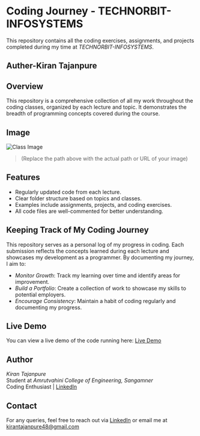 # Coding Journey - TECHNORBIT-INFOSYSTEMS
This repository contains all the coding exercises, assignments, and projects completed during my time at *TECHNORBIT-INFOSYSTEMS*.
<br>
## Auther-Kiran Tajanpure

## Overview

This repository is a comprehensive collection of all my work throughout the coding classes, organized by each lecture and topic. It demonstrates the breadth of programming concepts covered during the course.

## Image
![Class Image](Codes/C_language/Technorbit.jpg)

> (Replace the path above with the actual path or URL of your image)


## Features

- Regularly updated code from each lecture.
- Clear folder structure based on topics and classes.
- Examples include assignments, projects, and coding exercises.
- All code files are well-commented for better understanding.

## Keeping Track of My Coding Journey

This repository serves as a personal log of my progress in coding. Each submission reflects the concepts learned during each lecture and showcases my development as a programmer. By documenting my journey, I aim to:

- *Monitor Growth*: Track my learning over time and identify areas for improvement.
- *Build a Portfolio*: Create a collection of work to showcase my skills to potential employers.
- *Encourage Consistency*: Maintain a habit of coding regularly and documenting my progress.

## Live Demo

You can view a live demo of the code running here: [Live Demo](https://github.com/kiran28092003/Codes)

## Author

*Kiran Tajanpure*  
Student at *Amrutvahini College of Engineering, Sangamner*  
Coding Enthusiast | [LinkedIn](https://www.linkedin.com/in/kiran-tajanpure-a7509225b)

## Contact

For any queries, feel free to reach out via [LinkedIn](https://www.linkedin.com/in/kiran-tajanpure-a7509225b) or email me at kirantajanpure48@gmail.com
